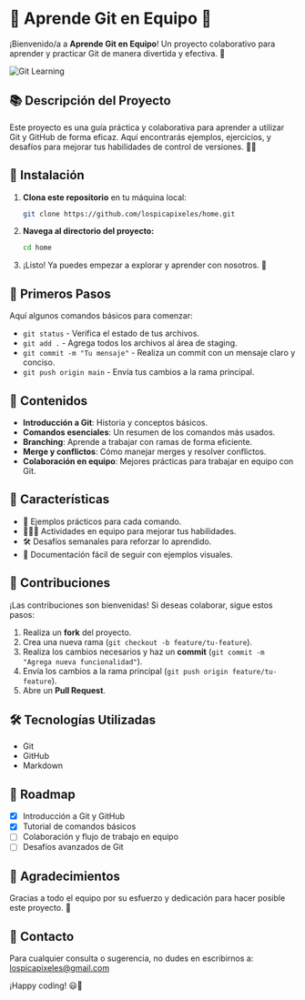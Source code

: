 # 🚀 Aprende Git en Equipo 🌟

¡Bienvenido/a a **Aprende Git en Equipo**! Un proyecto colaborativo para aprender y practicar Git de manera divertida y efectiva. 🎉

![Git Learning](https://images.unsplash.com/photo-1504805572947-34fad45aed93?crop=entropy&cs=tinysrgb&fit=max&fm=jpg&ixid=MnwzNjUyOXwwfDF8c2VhcmNofDEwfHxnaXR8ZW58MHx8fHwxNjM1NTQ1MTY0&ixlib=rb-1.2.1&q=80&w=1080)

## 📚 Descripción del Proyecto

Este proyecto es una guía práctica y colaborativa para aprender a utilizar Git y GitHub de forma eficaz. Aquí encontrarás ejemplos, ejercicios, y desafíos para mejorar tus habilidades de control de versiones. 🧑‍💻

## 🔧 Instalación

1. **Clona este repositorio** en tu máquina local:
    ```bash
    git clone https://github.com/lospicapixeles/home.git
    ```

2. **Navega al directorio del proyecto:**
    ```bash
    cd home
    ```

3. ¡Listo! Ya puedes empezar a explorar y aprender con nosotros. 🎈

## 🚀 Primeros Pasos

Aquí algunos comandos básicos para comenzar:

- `git status` - Verifica el estado de tus archivos.
- `git add .` - Agrega todos los archivos al área de staging.
- `git commit -m "Tu mensaje"` - Realiza un commit con un mensaje claro y conciso.
- `git push origin main` - Envía tus cambios a la rama principal.

## 📝 Contenidos

- **Introducción a Git**: Historia y conceptos básicos.
- **Comandos esenciales**: Un resumen de los comandos más usados.
- **Branching**: Aprende a trabajar con ramas de forma eficiente.
- **Merge y conflictos**: Cómo manejar merges y resolver conflictos.
- **Colaboración en equipo**: Mejores prácticas para trabajar en equipo con Git.

## 🌟 Características

- 📂 Ejemplos prácticos para cada comando.
- 🧑‍🤝‍🧑 Actividades en equipo para mejorar tus habilidades.
- 🛠️ Desafíos semanales para reforzar lo aprendido.
- 📖 Documentación fácil de seguir con ejemplos visuales.

## 🤝 Contribuciones

¡Las contribuciones son bienvenidas! Si deseas colaborar, sigue estos pasos:

1. Realiza un **fork** del proyecto.
2. Crea una nueva rama (`git checkout -b feature/tu-feature`).
3. Realiza los cambios necesarios y haz un **commit** (`git commit -m "Agrega nueva funcionalidad"`).
4. Envía los cambios a la rama principal (`git push origin feature/tu-feature`).
5. Abre un **Pull Request**.

## 🛠️ Tecnologías Utilizadas

- Git
- GitHub
- Markdown

## 📅 Roadmap

- [x] Introducción a Git y GitHub
- [x] Tutorial de comandos básicos
- [ ] Colaboración y flujo de trabajo en equipo
- [ ] Desafíos avanzados de Git

## 📢 Agradecimientos

Gracias a todo el equipo por su esfuerzo y dedicación para hacer posible este proyecto. 🙌

## 📧 Contacto

Para cualquier consulta o sugerencia, no dudes en escribirnos a: [lospicapixeles@gmail.com](mailto:lospicapixeles@gmail.com)

¡Happy coding! 😃🚀
